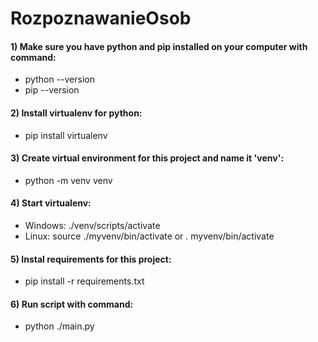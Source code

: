 # RozpoznawanieOsob

#### 1) Make sure you have python and pip installed on your computer with command:
- python --version
- pip --version

#### 2) Install virtualenv for python:
- pip install virtualenv

#### 3) Create virtual environment for this project and name it 'venv':
- python -m venv venv

#### 4) Start virtualenv:
- Windows: ./venv/scripts/activate
- Linux: source ./myvenv/bin/activate or . myvenv/bin/activate

#### 5) Instal requirements for this project:
- pip install -r requirements.txt

#### 6) Run script with command:
- python ./main.py
